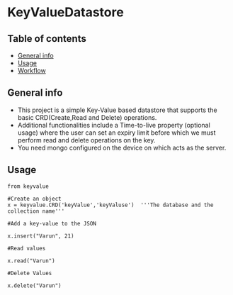 # KeyValueDatastore
## Table of contents
* [General info](#general-info)
* [Usage](#Usage)
* [Workflow](#workflow)

## General info
* This project is a simple Key-Value based datastore that supports the basic CRD(Create,Read and Delete) operations.
* Additional functionalities include a Time-to-live property (optional usage) where the user can set an expiry limit before which we must perform read and delete operations on the key. 
* You need mongo configured on the device on which acts as the server. 

## Usage
```
from keyvalue

#Create an object 
x = keyvalue.CRD('keyValue','keyValuse')  '''The database and the collection name'''

#Add a key-value to the JSON

x.insert("Varun", 21)

#Read values 

x.read("Varun")

#Delete Values

x.delete("Varun")
```


